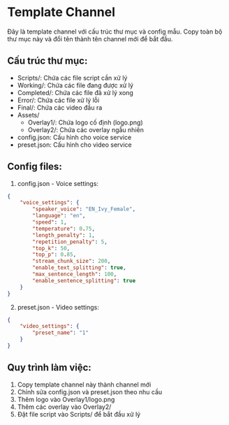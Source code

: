 # Template Channel

Đây là template channel với cấu trúc thư mục và config mẫu.
Copy toàn bộ thư mục này và đổi tên thành tên channel mới để bắt đầu.

## Cấu trúc thư mục:
- Scripts/: Chứa các file script cần xử lý
- Working/: Chứa các file đang được xử lý
- Completed/: Chứa các file đã xử lý xong
- Error/: Chứa các file xử lý lỗi
- Final/: Chứa các video đầu ra
- Assets/
  - Overlay1/: Chứa logo cố định (logo.png)
  - Overlay2/: Chứa các overlay ngẫu nhiên
- config.json: Cấu hình cho voice service
- preset.json: Cấu hình cho video service

## Config files:
1. config.json - Voice settings:
```json
{
    "voice_settings": {
        "speaker_voice": "EN_Ivy_Female",
        "language": "en",
        "speed": 1,
        "temperature": 0.75,
        "length_penalty": 1,
        "repetition_penalty": 5,
        "top_k": 50,
        "top_p": 0.85,
        "stream_chunk_size": 200,
        "enable_text_splitting": true,
        "max_sentence_length": 100,
        "enable_sentence_splitting": true
    }
}
```

2. preset.json - Video settings:
```json
{
    "video_settings": {
        "preset_name": "1"
    }
}
```

## Quy trình làm việc:
1. Copy template channel này thành channel mới
2. Chỉnh sửa config.json và preset.json theo nhu cầu
3. Thêm logo vào Overlay1/logo.png
4. Thêm các overlay vào Overlay2/
5. Đặt file script vào Scripts/ để bắt đầu xử lý
